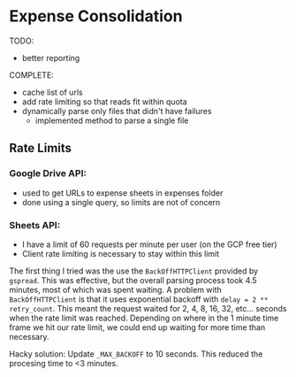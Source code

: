 # Expense Consolidation

TODO:

- better reporting

COMPLETE:

- cache list of urls
- add rate limiting so that reads fit within quota
- dynamically parse only files that didn't have failures
  - implemented method to parse a single file

## Rate Limits

### Google Drive API:

- used to get URLs to expense sheets in expenses folder
- done using a single query, so limits are not of concern

### Sheets API:

- I have a limit of 60 requests per minute per user (on the GCP free tier)
- Client rate limiting is necessary to stay within this limit

The first thing I tried was the use the `BackOffHTTPClient` provided by `gspread`.
This was effective, but the overall parsing process took 4.5 minutes, most of which was spent waiting.
A problem with `BackOffHTTPClient` is that it uses exponential backoff with `delay = 2 ** retry_count`.
This meant the request waited for 2, 4, 8, 16, 32, etc... seconds when the rate limit was reached.
Depending on where in the 1 minute time frame we hit our rate limit, we could end up waiting for more time than necessary.

Hacky solution: Update `_MAX_BACKOFF` to 10 seconds.
This reduced the procesing time to <3 minutes.
